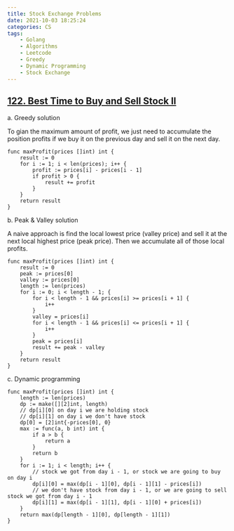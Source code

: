 ```yaml
---
title: Stock Exchange Problems
date: 2021-10-03 18:25:24
categories: CS
tags:
    - Golang
    - Algorithms
    - Leetcode
    - Greedy
    - Dynamic Programming
    - Stock Exchange
---
```



## [122. Best Time to Buy and Sell Stock II](https://leetcode.com/problems/best-time-to-buy-and-sell-stock-ii/)

a. Greedy solution

To gian the maximum amount of profit, we just need to accumulate the position profits if we buy it on the previous day and sell it on the next day.

```golang
func maxProfit(prices []int) int {
    result := 0
    for i := 1; i < len(prices); i++ {
        profit := prices[i] - prices[i - 1]
        if profit > 0 {
            result += profit
        }
    }
    return result
}
```

b. Peak & Valley solution

A naive approach is find the local lowest price (valley price) and sell it at the next local highest price (peak price). Then we accumulate all of those local profits.

```golang
func maxProfit(prices []int) int {
    result := 0
    peak := prices[0]
    valley := prices[0]
    length := len(prices)
    for i := 0; i < length - 1; {
        for i < length - 1 && prices[i] >= prices[i + 1] {
            i++
        }
        valley = prices[i]
        for i < length - 1 && prices[i] <= prices[i + 1] {
            i++
        }
        peak = prices[i]
        result += peak - valley
    }
    return result
}
```

c. Dynamic programming

```golang
func maxProfit(prices []int) int {
    length := len(prices)
    dp := make([][2]int, length)
    // dp[i][0] on day i we are holding stock
    // dp[i][1] on day i we don't have stock
    dp[0] = [2]int{-prices[0], 0}
    max := func(a, b int) int {
        if a > b {
            return a
        }
        return b
    }
    for i := 1; i < length; i++ {
        // stock we got from day i - 1, or stock we are going to buy on day i
        dp[i][0] = max(dp[i - 1][0], dp[i - 1][1] - prices[i])
        // we don't have stock from day i - 1, or we are going to sell stock we got from day i - 1
        dp[i][1] = max(dp[i - 1][1], dp[i - 1][0] + prices[i])
    }
    return max(dp[length - 1][0], dp[length - 1][1])
}
```